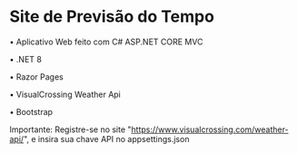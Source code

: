 # Site de Previsão do Tempo 

• Aplicativo Web feito com C# ASP.NET CORE MVC

• .NET 8

• Razor Pages

• VisualCrossing Weather Api

• Bootstrap

Importante: Registre-se no site "https://www.visualcrossing.com/weather-api/", e insira sua chave API no appsettings.json



